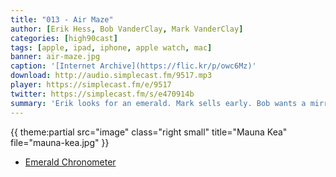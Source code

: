 ```yaml
---
title: "013 - Air Maze"
author: [Erik Hess, Bob VanderClay, Mark VanderClay]
categories: [high90cast]
tags: [apple, ipad, iphone, apple watch, mac]
banner: air-maze.jpg
caption: '[Internet Archive](https://flic.kr/p/owc6Mz)'
download: http://audio.simplecast.fm/9517.mp3
player: https://simplecast.fm/e/9517
twitter: https://simplecast.fm/s/e470914b
summary: 'Erik looks for an emerald. Mark sells early. Bob wants a mirror.'
---
```


{{ theme:partial src="image" class="right small" title="Mauna Kea" file="mauna-kea.jpg" }}

* [Emerald Chronometer](https://appsto.re/us/gXa_q.i)
